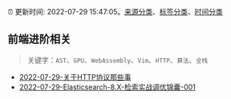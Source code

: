 :alarm_clock: 更新时间: 2022-07-29 15:47:05。[来源分类](../README.md)、[标签分类](../TAGS.md)、[时间分类](../TIMELINE.md)

## 前端进阶相关


> 关键字：`AST`、`GPU`、`WebAssembly`、`Vim`、`HTTP`、`算法`、`全栈`



- [2022-07-29-关于HTTP协议那些事](https://toutiao.io/k/xvdtkbe) 
- [2022-07-29-Elasticsearch-8.X-检索实战调优锦囊-001](https://toutiao.io/k/qn5vaq9) 